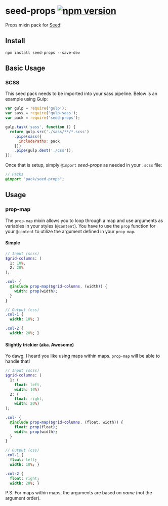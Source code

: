 # seed-props [![npm version](https://badge.fury.io/js/seed-props.svg)](https://badge.fury.io/js/seed-props)
Props mixin pack for [Seed](https://github.com/helpscout/seed)!

## Install
```
npm install seed-props --save-dev
```


## Basic Usage

### SCSS
This seed pack needs to be imported into your sass pipeline. Below is an example using Gulp:


```javascript
var gulp = require('gulp');
var sass = require('gulp-sass');
var pack = require('seed-props');

gulp.task('sass', function () {
  return gulp.src('./sass/**/*.scss')
    .pipe(sass({
      includePaths: pack
    }))
    .pipe(gulp.dest('./css'));
});
```

Once that is setup, simply `@import` *seed-props* as needed in your `.scss` file:

```sass
// Packs
@import "pack/seed-props";
```

## Usage

### prop-map
The `prop-map` mixin allows you to loop through a map and use arguments as variables in your styles (`@content`).
You have to use the `prop` function for your `@content` to utilize the argument defined in your `prop-map`.

#### Simple
```sass
// Input (scss)
$grid-columns: (
  1: 10%,
  2: 20%
);

.col- {
  @include prop-map($grid-columns, (width)) {
    width: prop(width);
  }
}

// Output (css)
.col-1 {
  width: 10%; }

.col-2 {
  width: 20%; }
```

#### Slightly trickier (aka. Awesome)
Yo dawg. I heard you like using maps within maps. `prop-map` will be able to handle that!

```sass
// Input (scss)
$grid-columns: (
  1: (
    float: left,
    width: 10%)
  2: (
    float: right,
    width: 20%)
);

.col- {
  @include prop-map($grid-columns, (float, width)) {
    float: prop(float);
    width: prop(width);
  }
}

// Output (css)
.col-1 {
  float: left;
  width: 10%; }

.col-2 {
  float: right;
  width: 20%; }
```

P.S. For maps within maps, the arguments are based on *name* (not the argument order).


